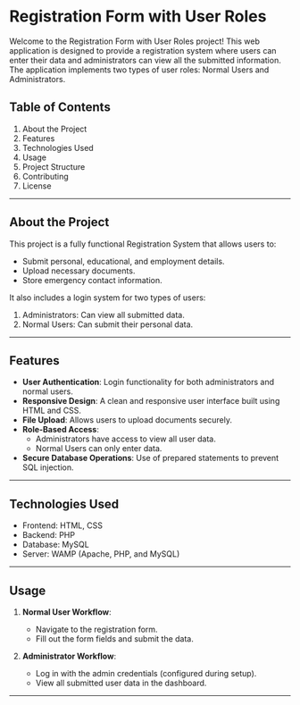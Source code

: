 # Registration Form with User Roles

Welcome to the Registration Form with User Roles project! This web application is designed to provide a registration system where users can enter their data and administrators can view all the submitted information. The application implements two types of user roles: Normal Users and Administrators.

## Table of Contents

1. About the Project
2. Features
3. Technologies Used
4. Usage
5. Project Structure
6. Contributing
7. License

---

## About the Project

This project is a fully functional Registration System that allows users to:

- Submit personal, educational, and employment details.
- Upload necessary documents.
- Store emergency contact information.

It also includes a login system for two types of users:

1. Administrators: Can view all submitted data.
2. Normal Users: Can submit their personal data.

---

## Features

- **User Authentication**: Login functionality for both administrators and normal users.
- **Responsive Design**: A clean and responsive user interface built using HTML and CSS.
- **File Upload**: Allows users to upload documents securely.
- **Role-Based Access**:
  - Administrators have access to view all user data.
  - Normal Users can only enter data.
- **Secure Database Operations**: Use of prepared statements to prevent SQL injection.

---

## Technologies Used

- Frontend: HTML, CSS
- Backend: PHP
- Database: MySQL
- Server: WAMP (Apache, PHP, and MySQL)

---

## Usage

1. **Normal User Workflow**:
   - Navigate to the registration form.
   - Fill out the form fields and submit the data.

2. **Administrator Workflow**:
   - Log in with the admin credentials (configured during setup).
   - View all submitted user data in the dashboard.

---
